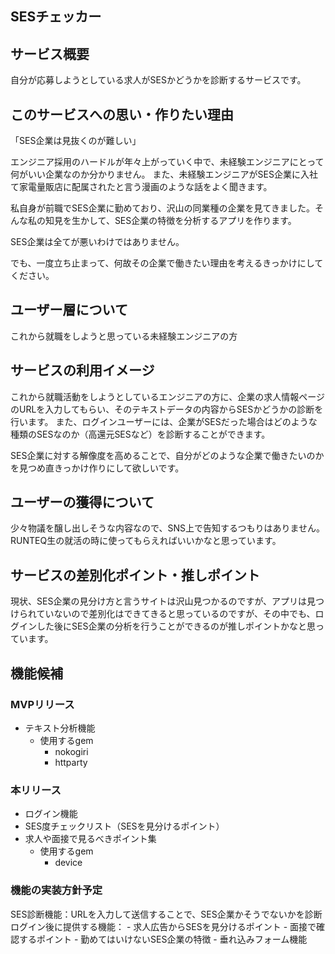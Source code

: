 ## SESチェッカー

## サービス概要
自分が応募しようとしている求人がSESかどうかを診断するサービスです。

## このサービスへの思い・作りたい理由
「SES企業は見抜くのが難しい」

エンジニア採用のハードルが年々上がっていく中で、未経験エンジニアにとって何がいい企業なのか分かりません。
また、未経験エンジニアがSES企業に入社て家電量販店に配属されたと言う漫画のような話をよく聞きます。

私自身が前職でSES企業に勤めており、沢山の同業種の企業を見てきました。そんな私の知見を生かして、SES企業の特徴を分析するアプリを作ります。

SES企業は全てが悪いわけではありません。

でも、一度立ち止まって、何故その企業で働きたい理由を考えるきっかけにしてください。

## ユーザー層について
これから就職をしようと思っている未経験エンジニアの方

## サービスの利用イメージ
これから就職活動をしようとしているエンジニアの方に、企業の求人情報ページのURLを入力してもらい、そのテキストデータの内容からSESかどうかの診断を行います。
また、ログインユーザーには、企業がSESだった場合はどのような種類のSESなのか（高還元SESなど）を診断することができます。

SES企業に対する解像度を高めることで、自分がどのような企業で働きたいのかを見つめ直きっかけ作りにして欲しいです。

## ユーザーの獲得について
少々物議を醸し出しそうな内容なので、SNS上で告知するつもりはありません。RUNTEQ生の就活の時に使ってもらえればいいかなと思っています。

## サービスの差別化ポイント・推しポイント
現状、SES企業の見分け方と言うサイトは沢山見つかるのですが、アプリは見つけられていないので差別化はできてきると思っているのですが、その中でも、ログインした後にSES企業の分析を行うことができるのが推しポイントかなと思っています。

## 機能候補
### MVPリリース
- テキスト分析機能
    - 使用するgem
        - nokogiri
        - httparty

### 本リリース
- ログイン機能
- SES度チェックリスト（SESを見分けるポイント）
- 求人や面接で見るべきポイント集
    - 使用するgem
        - device


### 機能の実装方針予定
SES診断機能：URLを入力して送信することで、SES企業かそうでないかを診断
ログイン後に提供する機能：
    - 求人広告からSESを見分けるポイント
    - 面接で確認するポイント
    - 勤めてはいけないSES企業の特徴
    - 垂れ込みフォーム機能

